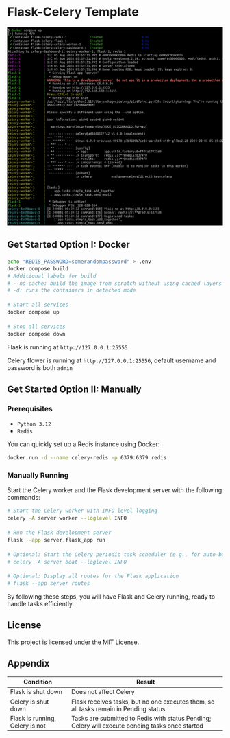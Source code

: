 # Flask-Celery Template

![preview.png](doc/flask-celery-preview.png)

## Get Started Option I: Docker

```bash
echo "REDIS_PASSWORD=somerandompassword" > .env
docker compose build
# Additional labels for build
# --no-cache: build the image from scratch without using cached layers
# -d: runs the containers in detached mode

# Start all services
docker compose up

# Stop all services
docker compose down
```

Flask is running at `http://127.0.0.1:25555`

Celery flower is running at `http://127.0.0.1:25556`, default username and password is both `admin`

## Get Started Option II: Manually

### Prerequisites

- `Python 3.12`
- `Redis`

You can quickly set up a Redis instance using Docker:

```bash
docker run -d --name celery-redis -p 6379:6379 redis
```

### Manually Running

Start the Celery worker and the Flask development server with the following commands:

```bash
# Start the Celery worker with INFO level logging
celery -A server worker --loglevel INFO

# Run the Flask development server
flask --app server.flask_app run

# Optional: Start the Celery periodic task scheduler (e.g., for auto-backup)
# celery -A server beat --loglevel INFO

# Optional: Display all routes for the Flask application
# flask --app server routes
```

By following these steps, you will have Flask and Celery running, ready to handle tasks efficiently.

## License

This project is licensed under the MIT License.

## Appendix

| Condition                      | Result                                                                                       |
|--------------------------------|----------------------------------------------------------------------------------------------|
| Flask is shut down             | Does not affect Celery                                                                       |
| Celery is shut down            | Flask receives tasks, but no one executes them, so all tasks remain in Pending status        |
| Flask is running, Celery is not | Tasks are submitted to Redis with status Pending; Celery will execute pending tasks once started |
